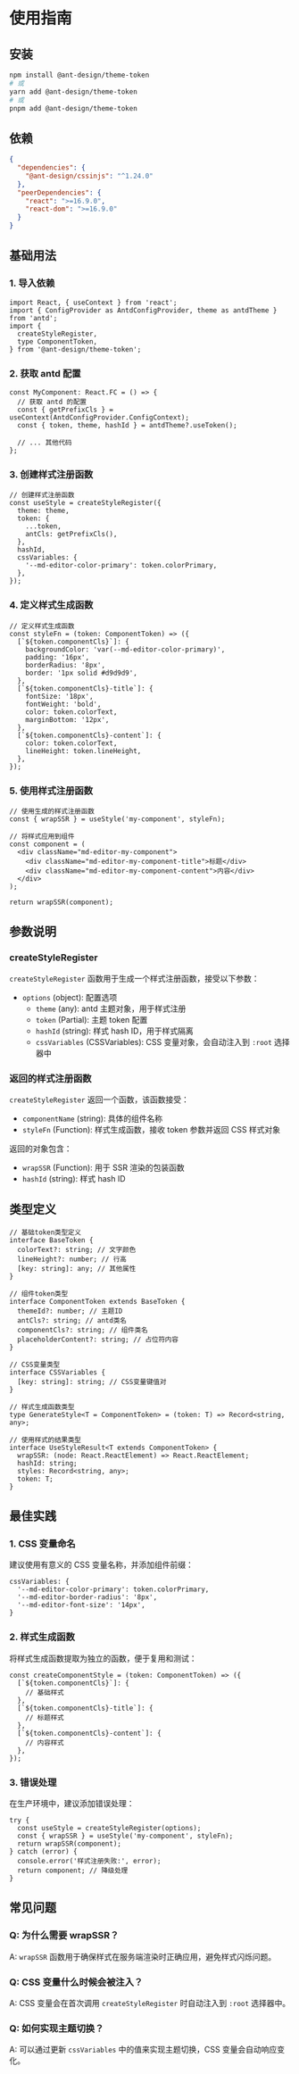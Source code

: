 # 使用指南

## 安装

```bash
npm install @ant-design/theme-token
# 或
yarn add @ant-design/theme-token
# 或
pnpm add @ant-design/theme-token
```

## 依赖

```json
{
  "dependencies": {
    "@ant-design/cssinjs": "^1.24.0"
  },
  "peerDependencies": {
    "react": ">=16.9.0",
    "react-dom": ">=16.9.0"
  }
}
```

## 基础用法

### 1. 导入依赖

```tsx | pure
import React, { useContext } from 'react';
import { ConfigProvider as AntdConfigProvider, theme as antdTheme } from 'antd';
import {
  createStyleRegister,
  type ComponentToken,
} from '@ant-design/theme-token';
```

### 2. 获取 antd 配置

```tsx | pure
const MyComponent: React.FC = () => {
  // 获取 antd 的配置
  const { getPrefixCls } = useContext(AntdConfigProvider.ConfigContext);
  const { token, theme, hashId } = antdTheme?.useToken();

  // ... 其他代码
};
```

### 3. 创建样式注册函数

```tsx | pure
// 创建样式注册函数
const useStyle = createStyleRegister({
  theme: theme,
  token: {
    ...token,
    antCls: getPrefixCls(),
  },
  hashId,
  cssVariables: {
    '--md-editor-color-primary': token.colorPrimary,
  },
});
```

### 4. 定义样式生成函数

```tsx | pure
// 定义样式生成函数
const styleFn = (token: ComponentToken) => ({
  [`${token.componentCls}`]: {
    backgroundColor: 'var(--md-editor-color-primary)',
    padding: '16px',
    borderRadius: '8px',
    border: '1px solid #d9d9d9',
  },
  [`${token.componentCls}-title`]: {
    fontSize: '18px',
    fontWeight: 'bold',
    color: token.colorText,
    marginBottom: '12px',
  },
  [`${token.componentCls}-content`]: {
    color: token.colorText,
    lineHeight: token.lineHeight,
  },
});
```

### 5. 使用样式注册函数

```tsx | pure
// 使用生成的样式注册函数
const { wrapSSR } = useStyle('my-component', styleFn);

// 将样式应用到组件
const component = (
  <div className="md-editor-my-component">
    <div className="md-editor-my-component-title">标题</div>
    <div className="md-editor-my-component-content">内容</div>
  </div>
);

return wrapSSR(component);
```

## 参数说明

### createStyleRegister

`createStyleRegister` 函数用于生成一个样式注册函数，接受以下参数：

- `options` (object): 配置选项
  - `theme` (any): antd 主题对象，用于样式注册
  - `token` (Partial<ComponentToken>): 主题 token 配置
  - `hashId` (string): 样式 hash ID，用于样式隔离
  - `cssVariables` (CSSVariables): CSS 变量对象，会自动注入到 `:root` 选择器中

### 返回的样式注册函数

`createStyleRegister` 返回一个函数，该函数接受：

- `componentName` (string): 具体的组件名称
- `styleFn` (Function): 样式生成函数，接收 token 参数并返回 CSS 样式对象

返回的对象包含：

- `wrapSSR` (Function): 用于 SSR 渲染的包装函数
- `hashId` (string): 样式 hash ID

## 类型定义

```tsx | pure
// 基础token类型定义
interface BaseToken {
  colorText?: string; // 文字颜色
  lineHeight?: number; // 行高
  [key: string]: any; // 其他属性
}

// 组件token类型
interface ComponentToken extends BaseToken {
  themeId?: number; // 主题ID
  antCls?: string; // antd类名
  componentCls?: string; // 组件类名
  placeholderContent?: string; // 占位符内容
}

// CSS变量类型
interface CSSVariables {
  [key: string]: string; // CSS变量键值对
}

// 样式生成函数类型
type GenerateStyle<T = ComponentToken> = (token: T) => Record<string, any>;

// 使用样式的结果类型
interface UseStyleResult<T extends ComponentToken> {
  wrapSSR: (node: React.ReactElement) => React.ReactElement;
  hashId: string;
  styles: Record<string, any>;
  token: T;
}
```

## 最佳实践

### 1. CSS 变量命名

建议使用有意义的 CSS 变量名称，并添加组件前缀：

```tsx | pure
cssVariables: {
  '--md-editor-color-primary': token.colorPrimary,
  '--md-editor-border-radius': '8px',
  '--md-editor-font-size': '14px',
}
```

### 2. 样式生成函数

将样式生成函数提取为独立的函数，便于复用和测试：

```tsx | pure
const createComponentStyle = (token: ComponentToken) => ({
  [`${token.componentCls}`]: {
    // 基础样式
  },
  [`${token.componentCls}-title`]: {
    // 标题样式
  },
  [`${token.componentCls}-content`]: {
    // 内容样式
  },
});
```

### 3. 错误处理

在生产环境中，建议添加错误处理：

```tsx | pure
try {
  const useStyle = createStyleRegister(options);
  const { wrapSSR } = useStyle('my-component', styleFn);
  return wrapSSR(component);
} catch (error) {
  console.error('样式注册失败:', error);
  return component; // 降级处理
}
```

## 常见问题

### Q: 为什么需要 wrapSSR？

A: `wrapSSR` 函数用于确保样式在服务端渲染时正确应用，避免样式闪烁问题。

### Q: CSS 变量什么时候会被注入？

A: CSS 变量会在首次调用 `createStyleRegister` 时自动注入到 `:root` 选择器中。

### Q: 如何实现主题切换？

A: 可以通过更新 `cssVariables` 中的值来实现主题切换，CSS 变量会自动响应变化。
